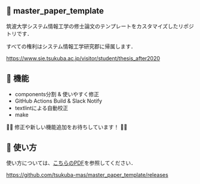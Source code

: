 ## 🦕 master_paper_template

筑波大学システム情報工学の修士論文のテンプレートをカスタマイズしたリポジトリです．

すべての権利はシステム情報工学研究郡に帰属します．

https://www.sie.tsukuba.ac.jp/visitor/student/thesis_after2020

## 🦕 機能

- components分割 & 使いやすく修正
- GitHub Actions Build & Slack Notify
- textlintによる自動校正
- make

<!-- textlint-disable -->
🦕🦕 修正や新しい機能追加をお待ちしています！ 🦕🦕
<!-- textlint-enable -->

## 🦕 使い方

使い方については、[こちらのPDF](https://github.com/tsukuba-mas/master_paper_template/releases)を参照してください．

https://github.com/tsukuba-mas/master_paper_template/releases
